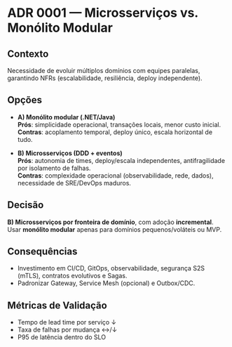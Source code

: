 # ADR 0001 — Microsserviços vs. Monólito Modular

## Contexto
Necessidade de evoluir múltiplos domínios com equipes paralelas, garantindo NFRs (escalabilidade, resiliência, deploy independente).

## Opções
- **A) Monólito modular (.NET/Java)**  
  **Prós**: simplicidade operacional, transações locais, menor custo inicial.  
  **Contras**: acoplamento temporal, deploy único, escala horizontal de tudo.

- **B) Microsserviços (DDD + eventos)**  
  **Prós**: autonomia de times, deploy/escala independentes, antifragilidade por isolamento de falhas.  
  **Contras**: complexidade operacional (observabilidade, rede, dados), necessidade de SRE/DevOps maduros.

## Decisão
**B) Microsserviços por fronteira de domínio**, com adoção **incremental**. Usar **monólito modular** apenas para domínios pequenos/voláteis ou MVP.

## Consequências
- Investimento em CI/CD, GitOps, observabilidade, segurança S2S (mTLS), contratos evolutivos e Sagas.
- Padronizar Gateway, Service Mesh (opcional) e Outbox/CDC.

## Métricas de Validação
- Tempo de lead time por serviço ↓
- Taxa de falhas por mudança ↔/↓
- P95 de latência dentro do SLO
